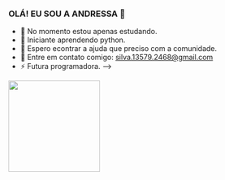 ### OLÁ! EU SOU A ANDRESSA 👋

- 🔭 No momento estou apenas estudando.
- 🌱 Iniciante aprendendo python.
- 🤔 Espero econtrar a ajuda que preciso com a comunidade.
- 💬 Entre em contato comigo: silva.13579.2468@gmail.com
- ⚡ Futura programadora.
-->
<div>
  <a href="https://github.com/andressa-silvaa">
  <img height="180em" src="https://github-readme-stats.vercel.app/api?username=andressa-silvaa&show_icons=true&theme=dark&include_all_commits=true&count_private=true/">
</div>


